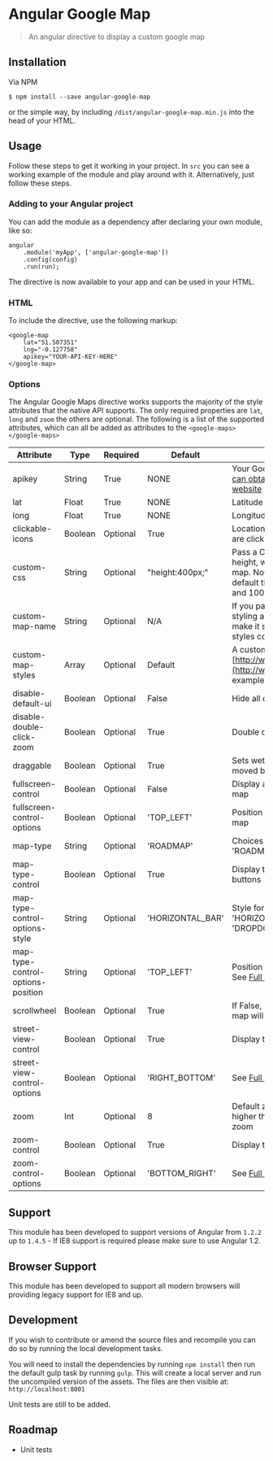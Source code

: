 # Angular Google Map
> An angular directive to display a custom google map

## Installation

Via NPM

```
$ npm install --save angular-google-map
```

or the simple way, by including ``/dist/angular-google-map.min.js`` into the head of your HTML.


## Usage
Follow these steps to get it working in your project. In ```src``` you can see a working example of the module and play around with it. Alternatively, just follow these steps.


### Adding to your Angular project
You can add the module as a dependency after declaring your own module, like so:
```
angular
    .module('myApp', ['angular-google-map'])
    .config(config)
    .run(run);
```
The directive is now available to your app and can be used in your HTML.

### HTML
To include the directive, use the following markup:
```
<google-map
    lat="51.507351"
    lng="-0.127758"
    apikey="YOUR-API-KEY-HERE"
</google-map>
```

### Options
The Angular Google Maps directive works supports the majority of the style attributes that the native API supports. The only required properties are ```lat```, ```long``` and ```zoom``` the others are optional. The following is a list of the supported attributes, which can all be added as attributes to the ```<google-maps></google-maps>```

Attribute | Type | Required | Default | Description
--- | --- | --- | --- | ---
apikey | String | True| NONE| Your Google maps API Key. [You can obtain one easily from the website](https://developers.google.com/maps/documentation/javascript/get-api-key)
lat| Float | True | NONE | Latitude position for map
long| Float | True | NONE | Longitude position for map
clickable-icons| Boolean | Optional | True | Locations with more information are clickable
custom-css| String | Optional | "height:400px;" | Pass a CSS class to control the height, width and position of the map. Not setting a class will default the map to 400px high and 100% wide.
custom-map-name| String | Optional | N/A | If you pass in a custom map styling array, you can name it and make it selectable from from map styles control
custom-map-styles| Array | Optional | Default | A custom map skin, see [http://www.snazzymaps.com](http://www.snazzymaps.com) for examples
disable-default-ui| Boolean | Optional | False  |  Hide all controllable UI elements
disable-double-click-zoom| Boolean | Optional | True | Double clicking zooms in closer
draggable| Boolean | Optional | True | Sets wether the map can be moved by user dragging action
fullscreen-control| Boolean | Optional | False | Display a control to fullscreen the map
fullscreen-control-options| Boolean | Optional | 'TOP_LEFT' | Position controls for the fullscreen map
map-type| String | Optional | 'ROADMAP' | Choices are: 'ROADMAP','SATELLITE','HYBRID'
map-type-control| Boolean | Optional | True | Display the Map Type options buttons
map-type-control-options-style| String | Optional | 'HORIZONTAL_BAR' | Style for the buttons. Choices are: 'HORIZONTAL_BAR' or 'DROPDOWN_MENU'
map-type-control-options-position| String | Optional | 'TOP_LEFT' | Position of the buttons. Choices. See [Full API for details](https://developers.google.com/maps/documentation/javascript/controls#ControlPositioning)
scrollwheel| Boolean | Optional | True | If False, use scrolling within the map will not effect zoom level.
street-view-control| Boolean | Optional | True |  Display the Street View option
street-view-control-options| Boolean | Optional | 'RIGHT_BOTTOM' | See [Full API for details](https://developers.google.com/maps/documentation/javascript/controls#ControlPositioning)
zoom| Int | Optional | 8 | Default zoom level for map, the higher the number the closer the zoom
zoom-control| Boolean | Optional | True | Display the zoom control
zoom-control-options| Boolean | Optional | 'BOTTOM_RIGHT' | See [Full API for details](https://developers.google.com/maps/documentation/javascript/controls#ControlPositioning)

## Support

This module has been developed to support versions of Angular from ``1.2.2`` up to ``1.4.5`` - If IE8 support is required please make sure to use Angular 1.2.

## Browser Support
This module has been developed to support all modern browsers will providing legacy support for IE8 and up.

## Development
If you wish to contribute or amend the source files and recompile you can do so by running the local development tasks.

You will need to install the dependencies by running ``npm install`` then run the default gulp task by running ``gulp``. This will create a local server and run the uncompiled version of the assets. The files are then visible at: ``http://localhost:8001``

Unit tests are still to be added.

## Roadmap

* Unit tests
